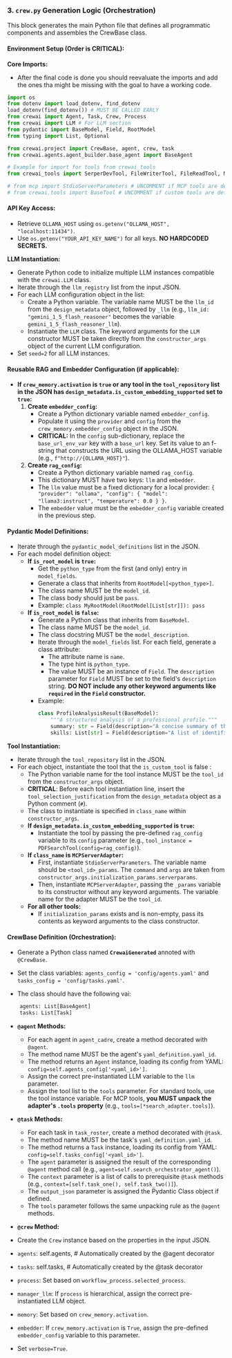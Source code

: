 ### 3. `crew.py` Generation Logic (Orchestration)

This block generates the main Python file that defines all programmatic components and assembles the CrewBase class.

#### **Environment Setup (Order is CRITICAL):**

**Core Imports:**

  * After the final code is done you should reevaluate the imports and add the ones tha might be missing with the goal to have a working code.


```python
import os
from dotenv import load_dotenv, find_dotenv
load_dotenv(find_dotenv()) # MUST BE CALLED EARLY
from crewai import Agent, Task, Crew, Process
from crewai import LLM # For LLM section
from pydantic import BaseModel, Field, RootModel
from typing import List, Optional

from crewai.project import CrewBase, agent, crew, task
from crewai.agents.agent_builder.base_agent import BaseAgent

# Example for import for tools from crewai_tools
from crewai_tools import SerperDevTool, FileWriterTool, FileReadTool, MCPServerAdapter

# from mcp import StdioServerParameters # UNCOMMENT if MCP tools are defined
# from crewai.tools import BaseTool # UNCOMMENT if custom tools are defined
```

#### **API Key Access:**

  * Retrieve `OLLAMA_HOST` using `os.getenv("OLLAMA_HOST", "localhost:11434")`.
  * Use `os.getenv("YOUR_API_KEY_NAME")` for all keys. **NO HARDCODED SECRETS.**

**LLM Instantiation:**

  * Generate Python code to initialize multiple LLM instances compatible with the `crewai.LLM` class.
  * Iterate through the `llm_registry` list from the input JSON.
  * For each LLM configuration object in the list:
      * Create a Python variable. The variable name MUST be the `llm_id` from the `design_metadata` object, followed by `_llm` (e.g., `llm_id: "gemini_1_5_flash_reasoner"` becomes the variable `gemini_1_5_flash_reasoner_llm`).
      * Instantiate the `LLM` class. The keyword arguments for the `LLM` constructor MUST be taken directly from the `constructor_args` object of the current LLM configuration.
  * Set `seed=2` for all LLM instances.

#### **Reusable RAG and Embedder Configuration (if applicable):**


  * **If `crew_memory.activation` is `true` or any tool in the `tool_repository` list in the JSON has `design_metadata.is_custom_embedding_supported` set to `true`:**
    1.  **Create `embedder_config`:**
          * Create a Python dictionary variable named `embedder_config`.
          * Populate it using the `provider` and `config` from the `crew_memory.embedder_config` object in the JSON.
          * **CRITICAL:** In the `config` sub-dictionary, replace the `base_url_env_var` key with a `base_url` key. Set its value to an f-string that constructs the URL using the OLLAMA\_HOST variable (e.g., `f"http://{OLLAMA_HOST}"`).
    2.  **Create `rag_config`:**
          * Create a Python dictionary variable named `rag_config`.
          * This dictionary MUST have two keys: `llm` and `embedder`.
          * The `llm` value must be a fixed dictionary for a local provider: `{ "provider": "ollama", "config": { "model": "llama3:instruct", "temperature": 0.0 } }`.
          * The `embedder` value must be the `embedder_config` variable created in the previous step.

#### **Pydantic Model Definitions:**

  * Iterate through the `pydantic_model_definitions` list in the JSON.
  * For each model definition object:
      * **If `is_root_model` is `true`:**
          * Get the `python_type` from the first (and only) entry in `model_fields`.
          * Generate a class that inherits from `RootModel[<python_type>]`.
          * The class name MUST be the `model_id`.
          * The class body should just be `pass`.
          * Example: `class MyRootModel(RootModel[List[str]]): pass`
      * **If `is_root_model` is `false`:**
          * Generate a Python class that inherits from `BaseModel`.
          * The class name MUST be the `model_id`.
          * The class docstring MUST be the `model_description`.
          * Iterate through the `model_fields` list. For each field, generate a class attribute:
              * The attribute name is `name`.
              * The type hint is `python_type`.
              * The value MUST be an instance of `Field`. The `description` parameter for `Field` MUST be set to the field's `description` string. **DO NOT include any other keyword arguments like `required` in the `Field` constructor.**
          * Example:
            ```python
            class ProfileAnalysisResult(BaseModel):
                """A structured analysis of a professional profile."""
                summary: str = Field(description="A concise summary of the profile.")
                skills: List[str] = Field(description="A list of identified technical and soft skills.")
            ```

**Tool Instantiation:**

  * Iterate through the `tool_repository` list in the JSON.
  * For each object, instantiate the tool that the `is_custom_tool` is false :
      * The Python variable name for the tool instance MUST be the `tool_id` from the `constructor_args` object.
      * **CRITICAL**: Before each tool instantiation line, insert the `tool_selection_justification` from the `design_metadata` object as a Python comment (`#`).
      * The class to instantiate is specified in `class_name` within `constructor_args`.
      * **If `design_metadata.is_custom_embedding_supported` is `true`:**
          * Instantiate the tool by passing the pre-defined `rag_config` variable to its `config` parameter (e.g., `tool_instance = PDFSearchTool(config=rag_config)`).
      * **If `class_name` is `MCPServerAdapter`:**
          * First, instantiate `StdioServerParameters`. The variable name should be `<tool_id>_params`. The `command` and `args` are taken from `constructor_args.initialization_params.serverparams`.
          * Then, instantiate `MCPServerAdapter`, passing the `_params` variable to its constructor without any keyword arguments. The variable name for the adapter MUST be the `tool_id`.
      * **For all other tools:**
          * If `initialization_params` exists and is non-empty, pass its contents as keyword arguments to the class constructor.

#### **CrewBase Definition (Orchestration):**

  * Generate a Python class named **`CrewaiGenerated`**  annoted with `@CrewBase`.

  * Set the class variables: `agents_config = 'config/agents.yaml'` and `tasks_config = 'config/tasks.yaml'`.

  * The class should have the following vai:


```python
    agents: List[BaseAgent]
    tasks: List[Task]
```

  * **`@agent` Methods:**

      * For each agent in `agent_cadre`, create a method decorated with `@agent`.
      * The method name MUST be the agent's `yaml_definition.yaml_id`.
      * The method returns an `Agent` instance, loading its config from YAML: `config=self.agents_config['<yaml_id>']`.
      * Assign the correct pre-instantiated LLM variable to the `llm` parameter.
      * Assign the tool list to the `tools` parameter. For standard tools, use the tool instance variable. For MCP tools, **you MUST unpack the adapter's `.tools` property** (e.g., `tools=[*search_adapter.tools]`).

  * **`@task` Methods:**

      * For each task in `task_roster`, create a method decorated with `@task`.
      * The method name MUST be the task's `yaml_definition.yaml_id`.
      * The method returns a `Task` instance, loading its config from YAML: `config=self.tasks_config['<yaml_id>']`.
      * The `agent` parameter is assigned the result of the corresponding `@agent` method call (e.g., `agent=self.search_orchestrator_agent()`).
      * The `context` parameter is a list of calls to prerequisite `@task` methods (e.g., `context=[self.task_one(), self.task_two()]`).
      * The `output_json` parameter is assigned the Pydantic Class object if defined.
      * The `tools` parameter follows the same unpacking rule as the `@agent` methods.

  * **`@crew` Method:**
  * Create the `Crew` instance based on the properties in the input JSON.
  * `agents`: self.agents, # Automatically created by the @agent decorator
  * `tasks`: self.tasks, # Automatically created by the @task decorator
  * `process`: Set based on `workflow_process.selected_process`.
  * `manager_llm`: If `process` is hierarchical, assign the correct pre-instantiated LLM object.
  * `memory`: Set based on `crew_memory.activation`.
  * `embedder`: If `crew_memory.activation` is `True`, assign the pre-defined `embedder_config` variable to this parameter.
  * Set `verbose=True`.